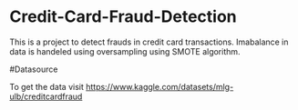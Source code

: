 # Credit-Card-Fraud-Detection

This is a project to detect frauds in credit card transactions. Imabalance in data is handeled using oversampling using SMOTE algorithm.


#Datasource

To get the data visit https://www.kaggle.com/datasets/mlg-ulb/creditcardfraud
